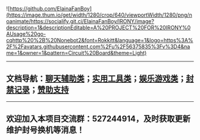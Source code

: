 ![https://github.com/ElainaFanBoy](https://image.thum.io/get/width/1280/crop/640/viewportWidth/1280/png/noanimate/https://socialify.git.ci/ElainaFanBoy/IRONY/image?description=1&descriptionEditable=A%20PROJECT%20FOR%20IRONY%0AUsage%20go-cqhttp%20%2B%20Nonebot2&font=Rokkitt&language=1&logo=https%3A%2F%2Favatars.githubusercontent.com%2Fu%2F56375835%3Fv%3D4&name=1&owner=1&pattern=Circuit%20Board&theme=Light)


------

## 文档导航：[聊天辅助类](irony/help1)；[实用工具类](irony/help2)；[娱乐游戏类](irony/help3)；[封禁记录](irony/banned)；[赞助支持](irony/sponse)<!-- {docsify-ignore-all} -->
------

## 欢迎加入本项目交流群：527244914，及时获取更新维护封号换机等消息！
